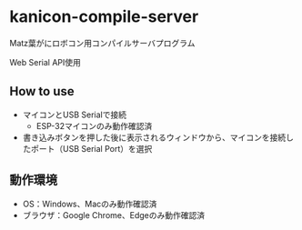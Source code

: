 # kanicon-compile-server
Matz葉がにロボコン用コンパイルサーバプログラム

Web Serial API使用

## How to use
* マイコンとUSB Serialで接続
  * ESP-32マイコンのみ動作確認済
* 書き込みボタンを押した後に表示されるウィンドウから、マイコンを接続したポート（USB Serial Port）を選択

## 動作環境
* OS：Windows、Macのみ動作確認済
* ブラウザ：Google Chrome、Edgeのみ動作確認済
